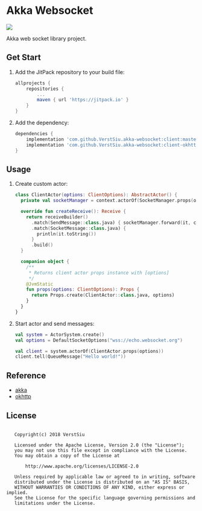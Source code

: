 
# Akka Websocket

[![](https://jitpack.io/v/VerstSiu/akka-websocket.svg)](https://jitpack.io/#VerstSiu/akka-websocket)

Akka web socket library project.

## Get Start

1. Add the JitPack repository to your build file:

    ```gradle
    allprojects {
        repositories {
            ...
            maven { url 'https://jitpack.io' }
        }
    }
    ```

 2. Add the dependency:

    ```gradle
    dependencies {
        implementation 'com.github.VerstSiu.akka-websocket:client:master'
        implementation 'com.github.VerstSiu.akka-websocket:client-okhttp:master'
    }
    ```

## Usage

1. Create custom actor:

    ```kotlin
    class ClientActor(options: ClientOptions): AbstractActor() {
      private val socketManager = context.actorOf(SocketManager.props(options, self), "socket-manager")

      override fun createReceive(): Receive {
        return receiveBuilder()
          .match(SendMessage::class.java) { socketManager.forward(it, context) }
          .match(SocketMessage::class.java) {
            println(it.toString())
          }
          .build()
      }

      companion object {
        /**
         * Returns client actor props instance with [options]
         */
        @JvmStatic
        fun props(options: ClientOptions): Props {
          return Props.create(ClientActor::class.java, options)
        }
      }
    }
    ```

2. Start actor and send messages:

    ```kotlin
    val system = ActorSystem.create()
    val options = DefaultSocketOptions("wss://echo.websocket.org")

    val client = system.actorOf(ClientActor.props(options))
    client.tell(QueueMessage("Hello world!"))
    ```

## Reference

* [akka](https://akka.io/)
* [okhttp](https://square.github.io/okhttp/)

## License

```

   Copyright(c) 2018 VerstSiu

   Licensed under the Apache License, Version 2.0 (the "License");
   you may not use this file except in compliance with the License.
   You may obtain a copy of the License at

       http://www.apache.org/licenses/LICENSE-2.0

   Unless required by applicable law or agreed to in writing, software
   distributed under the License is distributed on an "AS IS" BASIS,
   WITHOUT WARRANTIES OR CONDITIONS OF ANY KIND, either express or implied.
   See the License for the specific language governing permissions and
   limitations under the License.

```